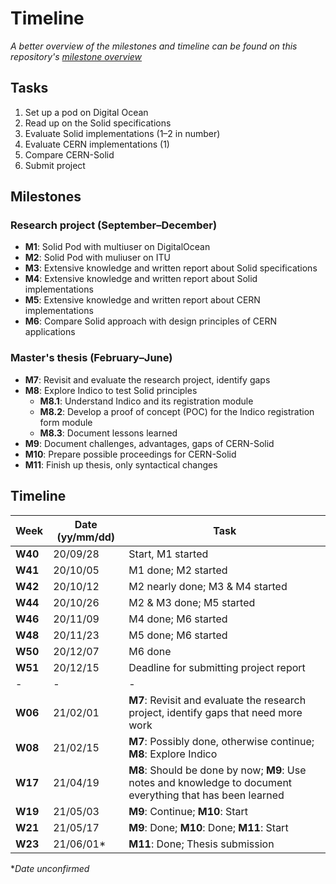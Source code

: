 # Timeline

*A better overview of the milestones and timeline can be found on this repository's [milestone overview](https://github.com/janschill/uni-research_project/milestones?direction=asc&sort=due_date&state=open)*

## Tasks

1. Set up a pod on Digital Ocean
2. Read up on the Solid specifications
3. Evaluate Solid implementations (1–2 in number)
4. Evaluate CERN implementations (1)
5. Compare CERN-Solid
6. Submit project

## Milestones

### Research project (September–December)

* **M1**: Solid Pod with multiuser on DigitalOcean
* **M2**: Solid Pod with muliuser on ITU
* **M3**: Extensive knowledge and written report about Solid specifications
* **M4**: Extensive knowledge and written report about Solid implementations
* **M5**: Extensive knowledge and written report about CERN implementations
* **M6**: Compare Solid approach with design principles of CERN applications

### Master's thesis (February–June)

* **M7**: Revisit and evaluate the research project, identify gaps
* **M8**: Explore Indico to test Solid principles
  * **M8.1**: Understand Indico and its registration module
  * **M8.2**: Develop a proof of concept (POC) for the Indico registration form module
  * **M8.3**: Document lessons learned
* **M9**: Document challenges, advantages, gaps of CERN-Solid
* **M10**: Prepare possible proceedings for CERN-Solid
* **M11**: Finish up thesis, only syntactical changes

## Timeline

| Week | Date (yy/mm/dd) | Task |
|---|---|---|
| **W40** | 20/09/28 | Start, M1 started |
| **W41** | 20/10/05 | M1 done; M2 started |
| **W42** | 20/10/12 | M2 nearly done; M3 & M4 started |
| **W44** | 20/10/26 | M2 & M3 done; M5 started |
| **W46** | 20/11/09 | M4 done; M6 started |
| **W48** | 20/11/23 | M5 done; M6 started |
| **W50** | 20/12/07 | M6 done |
| **W51** | 20/12/15 | Deadline for submitting project report |
|-|-|-|
| **W06** | 21/02/01 | **M7**: Revisit and evaluate the research project, identify gaps that need more work |
| **W08** | 21/02/15 | **M7**: Possibly done, otherwise continue; **M8**: Explore Indico |
| **W17** | 21/04/19 | **M8**: Should be done by now; **M9**: Use notes and knowledge to document everything that has been learned |
| **W19** | 21/05/03 | **M9**: Continue; **M10**: Start |
| **W21** | 21/05/17 | **M9**: Done; **M10**: Done; **M11**: Start |
| **W23** | 21/06/01* | **M11**: Done; Thesis submission |

**Date unconfirmed*
